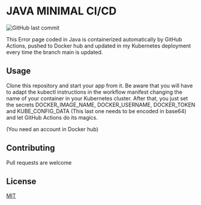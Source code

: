 # JAVA MINIMAL CI/CD

![GitHub last commit](https://img.shields.io/github/last-commit/gerardVM/java-spring-ci-cd)

This Error page coded in Java is containerized automatically by GitHub Actions, pushed to Docker hub and updated in my Kubernetes deployment every time the branch main is updated.

## Usage

Clone this repository and start your app from it. Be aware that you will have to adapt the kubectl instructions in the workflow manifest changing the name of your container in your Kubernetes cluster. After that, you just set the secrets DOCKER_IMAGE_NAME, DOCKER_USERNAME, DOCKER_TOKEN and KUBE_CONFIG_DATA (This last one needs to be encoded in base64) and let GitHub Actions do its magics. 

(You need an account in Docker hub)

## Contributing

Pull requests are welcome

## License

[MIT](LICENSE.txt)

